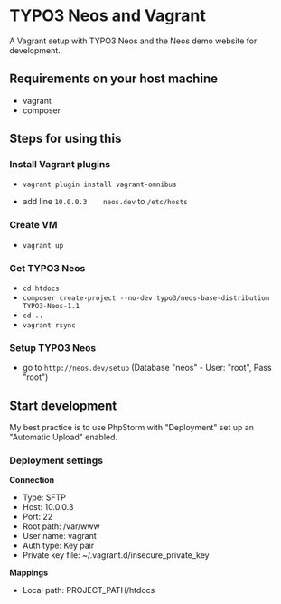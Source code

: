 TYPO3 Neos and Vagrant
============================

A Vagrant setup with TYPO3 Neos and the Neos demo website for development.

## Requirements on your host machine ##
- vagrant
- composer

## Steps for using this ##

### Install Vagrant plugins ###
- `vagrant plugin install vagrant-omnibus`

- add line `10.0.0.3	neos.dev` to `/etc/hosts`

### Create VM ###
- `vagrant up`

### Get TYPO3 Neos ###
- `cd htdocs`
- `composer create-project --no-dev typo3/neos-base-distribution TYPO3-Neos-1.1`
- `cd ..`
- `vagrant rsync`

### Setup TYPO3 Neos ###
- go to `http://neos.dev/setup` (Database "neos" - User: "root", Pass "root")

## Start development ##
My best practice is to use PhpStorm with "Deployment" set up an "Automatic Upload" enabled.

### Deployment settings ###
__Connection__

- Type: SFTP
- Host: 10.0.0.3
- Port: 22
- Root path: /var/www
- User name: vagrant
- Auth type: Key pair
- Private key file: ~/.vagrant.d/insecure_private_key

__Mappings__

- Local path: PROJECT_PATH/htdocs